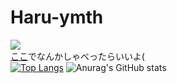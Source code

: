 # Haru-ymth
![](https://komarev.com/ghpvc/?username=haru-ymth)  
[ここ](https://github.com/haru-ymth/haru-ymth/issues/1)でなんかしゃべったらいいよ(  
[![Top Langs](https://github-readme-stats.vercel.app/api/top-langs/?username=haru-ymth&theme=dark&layout=compact)](https://github.com/anuraghazra/github-readme-stats)
![Anurag's GitHub stats](https://github-readme-stats.vercel.app/api?username=haru-ymth&show_icons=true&theme=radical)

